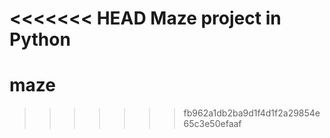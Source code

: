 <<<<<<< HEAD
Maze project in Python
=======
# maze
>>>>>>> fb962a1db2ba9d1f4d1f2a29854e65c3e50efaaf
